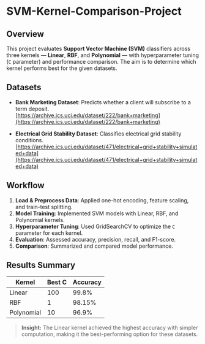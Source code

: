 # SVM-Kernel-Comparison-Project

## Overview
This project evaluates **Support Vector Machine (SVM)** classifiers across three kernels — **Linear**, **RBF**, and **Polynomial** — with hyperparameter tuning (`C` parameter) and performance comparison. The aim is to determine which kernel performs best for the given datasets.

## Datasets
- **Bank Marketing Dataset**: Predicts whether a client will subscribe to a term deposit.  
  [https://archive.ics.uci.edu/dataset/222/bank+marketing](https://archive.ics.uci.edu/dataset/222/bank+marketing)

- **Electrical Grid Stability Dataset**: Classifies electrical grid stability conditions.  
  [https://archive.ics.uci.edu/dataset/471/electrical+grid+stability+simulated+data](https://archive.ics.uci.edu/dataset/471/electrical+grid+stability+simulated+data)

## Workflow
1. **Load & Preprocess Data**: Applied one-hot encoding, feature scaling, and train-test splitting.
2. **Model Training**: Implemented SVM models with Linear, RBF, and Polynomial kernels.
3. **Hyperparameter Tuning**: Used GridSearchCV to optimize the `C` parameter for each kernel.
4. **Evaluation**: Assessed accuracy, precision, recall, and F1-score.
5. **Comparison**: Summarized and compared model performance.

## Results Summary

| Kernel       | Best C | Accuracy |
|--------------|--------|----------|
| Linear       | 100    | 99.8%    |
| RBF          | 1      | 98.15%   |
| Polynomial   | 10     | 96.9%    |

> **Insight:** The Linear kernel achieved the highest accuracy with simpler computation, making it the best-performing option for these datasets.

